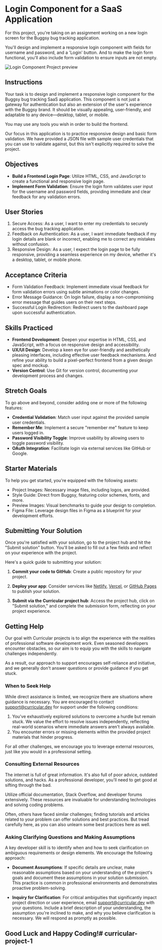 # Login Component for a SaaS Application

For this project, you're taking on an assignment working on a new login screen for the Buggsy bug tracking application.

You'll design and implement a responsive login component with fields for username and password, and a 'Login' button. And to make the login form functional, you'll also include form validation to ensure inputs are not empty.

![Login Component Project preview](./images/login-component-preview.png)

## Instructions

Your task is to design and implement a responsive login component for the Buggsy bug tracking SaaS application. This component is not just a gateway for authentication but also an extension of the user's experience with the Buggsy brand. It should be visually appealing, user-friendly, and adaptable to any device—desktop, tablet, or mobile.

You may use any tools you wish in order to build the frontend.

Our focus in this application is to practice responsive design and basic form validation. We have provided a JSON file with sample user credentials that you can use to validate against, but this isn't explicitly required to solve the project.

## Objectives

- **Build a Frontend Login Page**: Utilize HTML, CSS, and JavaScript to create a functional and responsive login page.
- **Implement Form Validation**: Ensure the login form validates user input for the username and password fields, providing immediate and clear feedback for any validation errors.

## User Stories

1. Secure Access: As a user, I want to enter my credentials to securely access the bug tracking application.
2. Feedback on Authentication: As a user, I want immediate feedback if my login details are blank or incorrect, enabling me to correct any mistakes without confusion.
3. Responsive Design: As a user, I expect the login page to be fully responsive, providing a seamless experience on my device, whether it's a desktop, tablet, or mobile phone.

## Acceptance Criteria

- Form Validation Feedback: Implement immediate visual feedback for form validation errors using subtle animations or color changes.
- Error Message Guidance: On login failure, display a non-compromising error message that guides users on their next steps.
- Successful Login Redirection: Redirect users to the dashboard page upon successful authentication.

## Skills Practiced

- **Frontend Development**: Deepen your expertise in HTML, CSS, and JavaScript, with a focus on responsive design and accessibility.
- **UX/UI Design**: Develop a keen eye for user-friendly and aesthetically pleasing interfaces, including effective user feedback mechanisms. And refine your ability to build a pixel-perfect frontend from a given design spec and mockup.
- **Version Control**: Use Git for version control, documenting your development process and changes.

## Stretch Goals

To go above and beyond, consider adding one or more of the following features:

- **Credential Validation**: Match user input against the provided sample user credentials.
- **Remember Me**: Implement a secure "remember me" feature to keep users logged in.
- **Password Visibility Toggle**: Improve usability by allowing users to toggle password visibility.
- **OAuth Integration**: Facilitate login via external services like GitHub or Google.

## Starter Materials

To help you get started, you're equipped with the following assets:

- Project Images: Necessary image files, including logos, are provided.
- Style Guide: Direct from Buggsy, featuring color schemes, fonts, and more.
- Preview Images: Visual benchmarks to guide your design to completion.
- Figma File: Leverage design files in Figma as a blueprint for your development efforts.

## Submitting Your Solution

Once you're satisfied with your solution, go to the project hub and hit the "Submit solution" button. You'll be asked to fill out a few fields and reflect on your experience with the project.

Here's a quick guide to submitting your solution:

1. **Commit your code to GitHub**: Create a public repository for your project.

2. **Deploy your app**: Consider services like [Netlify](https://www.netlify.com/), [Vercel](https://vercel.com/), or [GitHub Pages](https://pages.github.com/) to publish your solution.

3. **Submit via the Curricular project hub**: Access the project hub, click on "Submit solution," and complete the submission form, reflecting on your project experience.

## Getting Help

Our goal with Curricular projects is to align the experience with the realities of professional software development work. Even seasoned developers encounter obstacles, so our aim is to equip you with the skills to navigate challenges independently.

As a result, our approach to support encourages self-reliance and initiative, and we generally don't answer questions or provide guidance if you get stuck.

### When to Seek Help

While direct assistance is limited, we recognize there are situations where guidance is necessary. You are encouraged to contact support@curricular.dev for support under the following conditions:

1. You've exhaustively explored solutions to overcome a hurdle but remain stuck. We value the effort to resolve issues independently, reflecting real-world scenarios where immediate answers aren't always available.
2. You encounter errors or missing elements within the provided project materials that hinder progress.

For all other challenges, we encourage you to leverage external resources, just like you would in a professional setting.

### Consulting External Resources

The internet is full of great information. It's also full of poor advice, outdated solutions, and hacks. As a professional developer, you'll need to get good at sifting through the bad.

Utilize official documentation, Stack Overflow, and developer forums extensively. These resources are invaluable for understanding technologies and solving coding problems.

Often, others have faced similar challenges; finding tutorials and articles related to your problem can offer solutions and best practices. But tread carefully here, as you can also unlearn some best practices here as well.

### Asking Clarifying Questions and Making Assumptions

A key developer skill is to identify when and how to seek clarification on ambiguous requirements or design elements. We encourage the following approach:

- **Document Assumptions**: If specific details are unclear, make reasonable assumptions based on your understanding of the project's goals and document these assumptions in your solution submission. This practice is common in professional environments and demonstrates proactive problem-solving.

- **Inquiry for Clarification**: For critical ambiguities that significantly impact project direction or user experience, email support@curricular.dev with your questions. Include a brief description of your understanding, the assumption you're inclined to make, and why you believe clarification is necessary. We will respond as promptly as possible.


## Good Luck and Happy Coding!#   c u r r i c u l a r - p r o j e c t - 1  
 